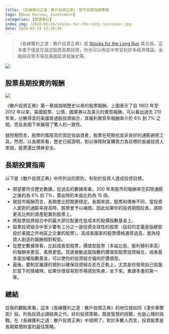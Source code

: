 ```yaml
---
title: 《長線獲利之道：散戶投資正典》：堅守長期投資策略
tags: [Book Review, Investment]
categories: [閱讀筆記]
index_img: /2020/05/24/stocks-for-the-long-run/cover.jpg
date: 2020-05-24 22:20:30
---
```


> 《長線獲利之道：散戶投資正典》是 [Stocks for the Long Run](https://www.amazon.com/Stocks-Long-Run-Definitive-Investment/dp/0071800514) 第五版。這本書不僅是在論述股票長期投資，你也可以再從中學習到許多經濟理論、金融與貨幣市場及美國經濟發展史等。

![](./cover.jpg)

<!-- more -->

## 股票長期投資的報酬

![](./siegel-returns.png)

《散戶投資正典》第一章就說明歷史以來的股票報酬。上圖表示了自 1802 年至 2012 年以來，美國股票、公債、國庫券以及美元的實質報酬。可以看出過去 210 年來，分散得宜的美國普通股投資組合，其複利實質年報酬率介於 6% 到 7% 之間，而且長期下來展現了驚人的一致性。

就短期而言，股票的風險高於固定收益資產，股票在短期也並非良好的通膨避險工具。然而，以長期來看，歷史已經證明，對以保障財富購買力為目標的長線投資人來說，股票還比債券安全。

## 長期投資指南

以下是《散戶投資正典》中所列出的原則，有助於投資人達成投資目標。

- 期望要符合歷史數據。從過去的數據來看，200 年來股市的報酬率在扣除通膨之後約為 6% 到 7%，賣出時的本益比約為 15 倍。
- 就股市報酬而言，長期會比短期更穩定。長期來說，股票和債券不同，當投資人面對的通膨率提高時，股票會予以補償。因此如果你的投資期間拉長，請把更高比例的資產配置到股票上。
- 將股票投資組合中的最大部位配置在低成本的股價指數基金上。
- 股票投資組合中至少要有三分之一是投資全球性的股票（目前的定義是指總部設於美國之外地區之企業的股票）。高成長國家的股票價格通常過高，能為投資人創造的報酬相對較低。	
- 從歷史數據來看，比起成長型股票，價值型股票（本益比低、股利殖利率高）的報酬率更高、風險更低。買進被動追蹤指數的價值型股票投資組合，或者基本面加權指數基金，可以使你的投資組合偏向於價值型。	
- 最後，要制定嚴謹的規則以確保投資組合走在正軌上，尤其是你發現自己屈服於當下的情緒時。如果你很容易對市場感到焦慮，坐下來，重讀本書的第一章。

## 總結

從我的觀點來看，這本《長線獲利之道：散戶投資正典》的地位就如同《漫步華爾街》般，列為投資必讀經典之作。好的投資策略，既是智慧的挑戰，也是心理的挑戰。在《長線獲利之道：散戶投資正典》中說明了，對於多數人而言，投資股票是長期累積財富的最佳策略。
